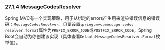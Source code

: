 ### 27.1.4 MessageCodesResolver

Spring MVC有一个实现策略，用于从绑定的errors产生用来渲染错误信息的错误码：`MessageCodesResolver`。只要设置`spring.mvc.message-codes-resolver.format`属性为`PREFIX_ERROR_CODE`或`POSTFIX_ERROR_CODE`，Spring Boot会自动为你创建该实现（具体查看`DefaultMessageCodesResolver.Format`枚举值）。
